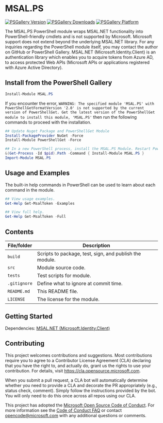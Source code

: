 # MSAL.PS

[![PSGallery Version](https://img.shields.io/powershellgallery/v/MSAL.PS.svg?style=flat&logo=powershell&label=PSGallery%20Version)](https://www.powershellgallery.com/packages/MSAL.PS) [![PSGallery Downloads](https://img.shields.io/powershellgallery/dt/MSAL.PS.svg?style=flat&logo=powershell&label=PSGallery%20Downloads)](https://www.powershellgallery.com/packages/MSAL.PS) [![PSGallery Platform](https://img.shields.io/powershellgallery/p/MSAL.PS.svg?style=flat&logo=powershell&label=PSGallery%20Platform)](https://www.powershellgallery.com/packages/MSAL.PS)

The MSAL.PS PowerShell module wraps MSAL.NET functionality into PowerShell-friendly cmdlets and is not supported by Microsoft. Microsoft support does not extend beyond the underlying MSAL.NET library. For any inquiries regarding the PowerShell module itself, you may contact the author on GitHub or PowerShell Gallery.
MSAL.NET (Microsoft.Identity.Client) is an authentication library which enables you to acquire tokens from Azure AD, to access protected Web APIs (Microsoft APIs or applications registered with Azure Active Directory).

## Install from the PowerShell Gallery
```PowerShell
Install-Module MSAL.PS
```

If you encounter the error, `WARNING: The specified module 'MSAL.PS' with PowerShellGetFormatVersion '2.0' is not supported by the current version of PowerShellGet. Get the latest version of the PowerShellGet module to install this module, 'MSAL.PS'` then run the following commands to proceed with the installation.

```PowerShell
## Update Nuget Package and PowerShellGet Module
Install-PackageProvider NuGet -Force
Install-Module PowerShellGet -Force

## In a new PowerShell process, install the MSAL.PS Module. Restart PowerShell console if this fails.
&(Get-Process -Id $pid).Path -Command { Install-Module MSAL.PS }
Import-Module MSAL.PS
```

## Usage and Examples
The built-in help commands in PowerShell can be used to learn about each command in the module.
```PowerShell
## View usage examples.
Get-Help Get-MsalToken -Examples

## View full help.
Get-Help Get-MsalToken -Full
```

## Contents

| File/folder       | Description                                             |
|-------------------|---------------------------------------------------------|
| `build`           | Scripts to package, test, sign, and publish the module. |
| `src`             | Module source code.                                     |
| `tests`           | Test scripts for module.                                |
| `.gitignore`      | Define what to ignore at commit time.                   |
| `README.md`       | This README file.                                       |
| `LICENSE`         | The license for the module.                             |

## Getting Started

Dependencies: [MSAL.NET (Microsoft.Identity.Client)](https://github.com/AzureAD/microsoft-authentication-library-for-dotnet/wiki)

<!-- ## Build and Test

TODO: Describe and show how to build your code and run the tests. -->

## Contributing

This project welcomes contributions and suggestions.  Most contributions require you to agree to a
Contributor License Agreement (CLA) declaring that you have the right to, and actually do, grant us
the rights to use your contribution. For details, visit https://cla.opensource.microsoft.com.

When you submit a pull request, a CLA bot will automatically determine whether you need to provide
a CLA and decorate the PR appropriately (e.g., status check, comment). Simply follow the instructions
provided by the bot. You will only need to do this once across all repos using our CLA.

This project has adopted the [Microsoft Open Source Code of Conduct](https://opensource.microsoft.com/codeofconduct/).
For more information see the [Code of Conduct FAQ](https://opensource.microsoft.com/codeofconduct/faq/) or
contact [opencode@microsoft.com](mailto:opencode@microsoft.com) with any additional questions or comments.

<!-- If you want to learn more about creating good readme files then refer the following [guidelines](https://www.visualstudio.com/en-us/docs/git/create-a-readme). -->
